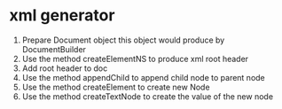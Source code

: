 # xml generator
1. Prepare Document object this object would produce by DocumentBuilder
2. Use the method createElementNS to produce xml root header
3. Add root header to doc
4. Use the method appendChild to append child node to parent node
5. Use the method createElement to create new Node
6. Use the method createTextNode to create the value of the new node
